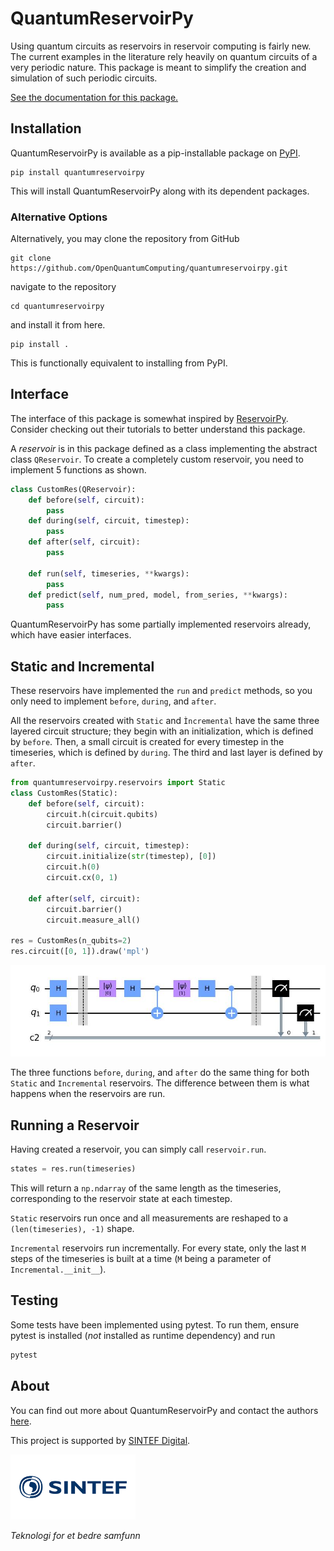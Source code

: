 # QuantumReservoirPy

Using quantum circuits as reservoirs in reservoir computing is fairly new. The current examples in the literature rely heavily on quantum circuits of a very periodic nature. This package is meant to simplify the creation and simulation of such periodic circuits.

[See the documentation for this package.](https://quantumreservoirpy.readthedocs.io/)

## Installation
QuantumReservoirPy is available as a pip-installable package on [PyPI](https://pypi.org/project/quantumreservoirpy/).

```console
pip install quantumreservoirpy
```

This will install QuantumReservoirPy along with its dependent packages.

### Alternative Options

Alternatively, you may clone the repository from GitHub

```console
git clone https://github.com/OpenQuantumComputing/quantumreservoirpy.git
```

navigate to the repository

```console
cd quantumreservoirpy
```

and install it from here.

```console
pip install .
```

This is functionally equivalent to installing from PyPI.

## Interface

The interface of this package is somewhat inspired by [ReservoirPy](https://github.com/reservoirpy/reservoirpy). Consider checking out their tutorials to better understand this package.

A *reservoir* is in this package defined as a class implementing the abstract class `QReservoir`. To create a completely custom reservoir, you need to implement 5 functions as shown.

```python
class CustomRes(QReservoir):
    def before(self, circuit):
        pass
    def during(self, circuit, timestep):
        pass
    def after(self, circuit):
        pass

    def run(self, timeseries, **kwargs):
        pass
    def predict(self, num_pred, model, from_series, **kwargs):
        pass
```

QuantumReservoirPy has some partially implemented reservoirs already, which have easier interfaces.

## Static and Incremental

These reservoirs have implemented the `run` and `predict` methods, so you only need to implement `before`, `during`, and `after`.

All the reservoirs created with `Static` and `Ìncremental` have the same three layered circuit structure; they begin with an initialization, which is defined by `before`. Then, a small circuit is created for every timestep in the timeseries, which is defined by `during`. The third and last layer is defined by `after`.

```python
from quantumreservoirpy.reservoirs import Static
class CustomRes(Static):
    def before(self, circuit):
        circuit.h(circuit.qubits)
        circuit.barrier()

    def during(self, circuit, timestep):
        circuit.initialize(str(timestep), [0])
        circuit.h(0)
        circuit.cx(0, 1)

    def after(self, circuit):
        circuit.barrier()
        circuit.measure_all()

res = CustomRes(n_qubits=2)
res.circuit([0, 1]).draw('mpl')
```
![Image](docs/_static/circuit_simple_static.jpg)

The three functions `before`, `during`, and `after` do the same thing for both `Static` and `Incremental` reservoirs. The difference between them is what happens when the reservoirs are run.

## Running a Reservoir

Having created a reservoir, you can simply call `reservoir.run`.

```python
states = res.run(timeseries)
```

This will return a `np.ndarray` of the same length as the timeseries, corresponding to the reservoir state at each timestep.

`Static` reservoirs run once and all measurements are reshaped to a `(len(timeseries), -1)` shape.

`Incremental` reservoirs run incrementally. For every state, only the last `M` steps of the timeseries is built at a time (`M` being a parameter of `Incremental.__init__`).

## Testing
Some tests have been implemented using pytest. To run them, ensure pytest is installed (*not* installed as runtime dependency) and run
```python
pytest
```
## About

You can find out more about QuantumReservoirPy and contact the authors [here](https://quantumreservoirpy.readthedocs.io/en/latest/about/).

This project is supported by [SINTEF Digital](https://www.sintef.no/en/digital/).

<img src="docs/_static/sintef_logo.png" alt="SINTEF Logo" width="200"/>

*Teknologi for et bedre samfunn*

